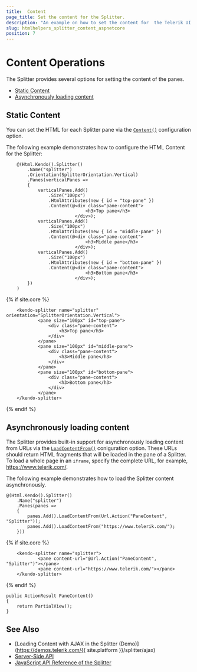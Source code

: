```yaml
---
title:  Content
page_title: Set the content for the Splitter.
description: "An example on how to set the content for  the Telerik UI Splitter component for {{ site.framework }}."
slug: htmlhelpers_splitter_content_aspnetcore
position: 7
---
```


# Content Operations

The Splitter provides several options for setting the content of the panes.
* [Static Content](#static-content)
* [Asynchronously loading content](#asynchronously-loading-content)

## Static Content

You can set the HTML for each Splitter pane via the [`Content()`](/api/kendo.mvc.ui.fluent/splitterpanebuilder#contentsystemaction) configuration option.

The following example demonstrates how to configure the HTML Content for the Splitter:

```HtmlHelper
    @(Html.Kendo().Splitter()
        .Name("splitter")
        .Orientation(SplitterOrientation.Vertical)
        .Panes(verticalPanes =>
        {
            verticalPanes.Add()
                .Size("100px")
                .HtmlAttributes(new { id = "top-pane" })
                .Content(@<div class="pane-content">
                              <h3>Top pane</h3>
                          </div>);
            verticalPanes.Add()
                .Size("100px")
                .HtmlAttributes(new { id = "middle-pane" })
                .Content(@<div class="pane-content">
                              <h3>Middle pane</h3>
                          </div>);
            verticalPanes.Add()
                .Size("100px")
                .HtmlAttributes(new { id = "bottom-pane" })
                .Content(@<div class="pane-content">
                              <h3>Bottom pane</h3>
                          </div>);
        })
    )
```
{% if site.core %}
```TagHelper
    <kendo-splitter name="splitter" orientation="SplitterOrientation.Vertical">
            <pane size="100px" id="top-pane">
                <div class="pane-content">
                    <h3>Top pane</h3>
                </div>
            </pane>
            <pane size="100px" id="middle-pane">
                <div class="pane-content">
                    <h3>Middle pane</h3>
                </div>
            </pane>
            <pane size="100px" id="bottom-pane">
                <div class="pane-content">
                    <h3>Bottom pane</h3>
                </div>
            </pane>
    </kendo-splitter>
```
{% endif %}

## Asynchronously loading content

The Splitter provides built-in support for asynchronously loading content from URLs via the [`LoadContentFrom()`](/api/kendo.mvc.ui.fluent/splitterpanebuilder#loadcontentfromsystemstring) coniguration option. These URLs should return HTML fragments that will be loaded in the pane of a Splitter. To load a whole page in an `iframe`, specify the complete URL, for example, https://www.telerik.com/.

The following example demonstrates how to load the Splitter content asynchronously.

```HtmlHelper
@(Html.Kendo().Splitter()
    .Name("splitter")
    .Panes(panes =>
    {
        panes.Add().LoadContentFrom(Url.Action("PaneContent", "Splitter"));
        panes.Add().LoadContentFrom("https://www.telerik.com/");
    }))
```
{% if site.core %}
```TagHelper
    <kendo-splitter name="splitter">
            <pane content-url="@Url.Action("PaneContent", "Splitter")"></pane>
            <pane content-url="https://www.telerik.com/"></pane>
    </kendo-splitter>
```
{% endif %}
```Controller
public ActionResult PaneContent()
{
    return PartialView();
}
```

## See Also

* [Loading Content with AJAX in the Splitter (Demo)](https://demos.telerik.com/{{ site.platform }}/splitter/ajax)
* [Server-Side API](/api/splitter)
* [JavaScript API Reference of the Splitter](/api/javascript/ui/splitter)
